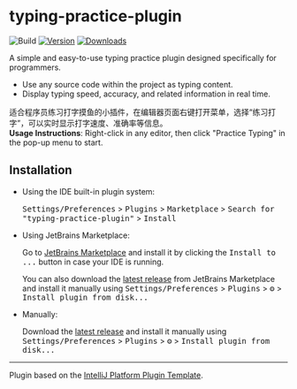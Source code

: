 # typing-practice-plugin

![Build](https://github.com/pop1213/typing-practice-plugin/workflows/Build/badge.svg)
[![Version](https://img.shields.io/jetbrains/plugin/v/MARKETPLACE_ID.svg)](https://plugins.jetbrains.com/plugin/27611-code-typing-practice)
[![Downloads](https://img.shields.io/jetbrains/plugin/d/MARKETPLACE_ID.svg)](https://plugins.jetbrains.com/plugin/27611-code-typing-practice)

<!-- Plugin description -->
A simple and easy-to-use typing practice plugin designed specifically for programmers.
<ul>
  <li>Use any source code within the project as typing content.</li>
  <li>Display typing speed, accuracy, and related information in real time.</li>
</ul>
适合程序员练习打字摸鱼的小插件，在编辑器页面右键打开菜单，选择“练习打字”，可以实时显示打字速度、准确率等信息。
<br>
<strong>Usage Instructions</strong>: Right-click in any editor, then click "Practice Typing" in the pop-up menu to start.
<!-- Plugin description end -->

## Installation

- Using the IDE built-in plugin system:
  
  <kbd>Settings/Preferences</kbd> > <kbd>Plugins</kbd> > <kbd>Marketplace</kbd> > <kbd>Search for "typing-practice-plugin"</kbd> >
  <kbd>Install</kbd>
  
- Using JetBrains Marketplace:

  Go to [JetBrains Marketplace](https://plugins.jetbrains.com/plugin/MARKETPLACE_ID) and install it by clicking the <kbd>Install to ...</kbd> button in case your IDE is running.

  You can also download the [latest release](https://plugins.jetbrains.com/plugin/MARKETPLACE_ID/versions) from JetBrains Marketplace and install it manually using
  <kbd>Settings/Preferences</kbd> > <kbd>Plugins</kbd> > <kbd>⚙️</kbd> > <kbd>Install plugin from disk...</kbd>

- Manually:

  Download the [latest release](https://github.com/pop1213/typing-practice-plugin/releases/latest) and install it manually using
  <kbd>Settings/Preferences</kbd> > <kbd>Plugins</kbd> > <kbd>⚙️</kbd> > <kbd>Install plugin from disk...</kbd>

---
Plugin based on the [IntelliJ Platform Plugin Template][template].

[template]: https://github.com/JetBrains/intellij-platform-plugin-template
[docs:plugin-description]: https://plugins.jetbrains.com/docs/intellij/plugin-user-experience.html#plugin-description-and-presentation

